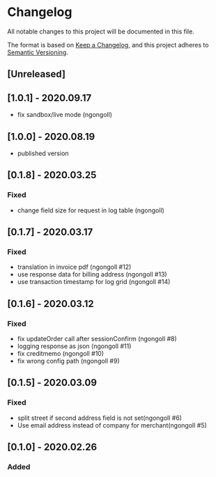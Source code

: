 # Changelog
All notable changes to this project will be documented in this file.

The format is based on [Keep a Changelog](https://keepachangelog.com/en/1.0.0/),
and this project adheres to [Semantic Versioning](https://semver.org/spec/v2.0.0.html).

## [Unreleased]


## [1.0.1] - 2020.09.17
- fix sandbox/live mode (ngongoll)
## [1.0.0] - 2020.08.19
- published version

## [0.1.8] - 2020.03.25
### Fixed
- change field size for request in log table (ngongoll)

## [0.1.7] - 2020.03.17
### Fixed
- translation in invoice pdf (ngongoll #12)
- use response data for billing address (ngongoll #13)
- use transaction timestamp for log grid (ngongoll #14)

## [0.1.6] - 2020.03.12
### Fixed
- fix updateOrder call after sessionConfirm (ngongoll #8)
- logging response as json (ngongoll #11)
- fix creditmemo (ngongoll #10)
- fix wrong config path (ngongoll #9)

## [0.1.5] - 2020.03.09
### Fixed
- split street if second address field is not set(ngongoll #6)
- Use email address instead of company for merchant(ngongoll #5)

## [0.1.0] - 2020.02.26
### Added
